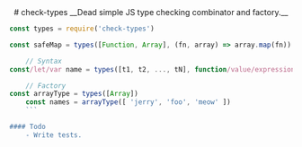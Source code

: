 <div align='center'>
# check-types
__Dead simple JS type checking combinator and factory.__
</div>

```javascript
const types = require('check-types')

const safeMap = types([Function, Array], (fn, array) => array.map(fn))

    // Syntax
const/let/var name = types([t1, t2, ..., tN], function/value/expression)

    // Factory
const arrayType = types([Array])
    const names = arrayType([ 'jerry', 'foo', 'meow' ])
    ```

#### Todo
    - Write tests.
